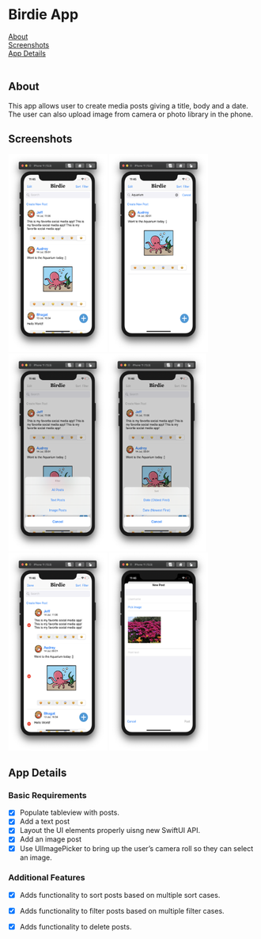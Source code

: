 # Birdie App

[About](#about)<br/>
[Screenshots](#screenshots)<br/>
[App Details](#app)<br/>
</br>

## About

<a name = "about" />This app allows user to create media posts giving a title, body and a date. The user can also upload image from camera or photo library in the phone.

## Screenshots

<a name = "screenshots" />
<img src="Screenshots/1.png" width="200" height="400"> <img src="Screenshots/2.png" width="200" height="400"><img src="Screenshots/3.png" width="200" height="400"><img src="Screenshots/4.png" width="200" height="400"><img src="Screenshots/5.png" width="200" height="400"> <img src="Screenshots/6.png" width="200" height="400">

## App Details

<a name = "app" />

### Basic Requirements

- [x] Populate tableview with posts.
- [x] Add a text post 
- [x] Layout the UI elements properly uisng new SwiftUI API.
- [x] Add an image post
- [x] Use UIImagePicker to bring up the user’s camera roll so they can select an image. 

### Additional Features 

- [x] Adds functionality to sort posts based on multiple sort cases.
- [x] Adds functionality to filter posts based on multiple filter cases.
- [x] Adds functionality to delete posts.

